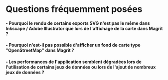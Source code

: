 # Questions fréquemment posées

#### - Pourquoi le rendu de certains exports SVG n'est pas le même dans Inkscape / Adobe Illustrator que lors de l'affichage de la carte dans Magrit ?

#### - Pourquoi n'est-il pas possible d'afficher un fond de carte type "OpenStreetMap" dans Magrit ?

#### - Les performances de l'application semblent dégradées lors de l'utilisation de certains jeux de données ou lors de l'ajout de nombreux jeux de données ?

